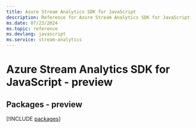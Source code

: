 ```yaml
---
title: Azure Stream Analytics SDK for JavaScript
description: Reference for Azure Stream Analytics SDK for JavaScript
ms.date: 07/23/2024
ms.topic: reference
ms.devlang: javascript
ms.service: stream-analytics
---
```

# Azure Stream Analytics SDK for JavaScript - preview
## Packages - preview
[!INCLUDE [packages](stream-analytics-index.md)]